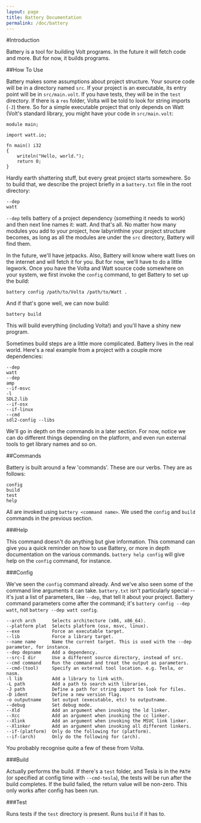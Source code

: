 ```yaml
---
layout: page
title: Battery Documentation
permalink: /doc/battery
---
```


#Introduction

Battery is a tool for building Volt programs. In the future it will fetch code and more. But for now, it builds programs.

##How To Use

Battery makes some assumptions about project structure. Your source code will be in a directory named `src`. If your project is an executable, its entry point will be in `src/main.volt`. If you have tests, they will be in the `test` directory. If there is a `res` folder, Volta will be told to look for string imports (`-J`) there. So for a simple executable project that only depends on Watt (Volt's standard library, you might have your code in `src/main.volt`:

	module main;

	import watt.io;

	fn main() i32
	{
		writeln("Hello, world.");
		return 0;
	}

Hardly earth shattering stuff, but every great project starts somewhere. So to build that, we describe the project briefly in a `battery.txt` file in the root directory:

	--dep
	watt

`--dep` tells battery of a project dependency (something it needs to work) and then next line names it: watt. And that's all. No matter how many modules you add to your project, how labyrinthine your project structure becomes, as long as all the modules are under the `src` directory, Battery will find them.

In the future, we'll have jetpacks. Also, Battery will know where watt lives on the internet and will fetch it for you. But for now, we'll have to do a little legwork. Once you have the Volta and Watt source code somewhere on your system, we first invoke the `config` command, to get Battery to set up the build:

	battery config /path/to/Volta /path/to/Watt .

And if that's gone well, we can now build:

	battery build

This will build everything (including Volta!) and you'll have a shiny new program.

Sometimes build steps are a little more complicated. Battery lives in the real world. Here's a real example from a project with a couple more dependencies:

	--dep
	watt
	--dep
	amp
	--if-msvc
	-l
	SDL2.lib
	--if-osx
	--if-linux
	--cmd
	sdl2-config --libs

We'll go in depth on the commands in a later section. For now, notice we can do different things depending on the platform, and even run external tools to get library names and so on.

##Commands

Battery is built around a few 'commands'. These are our verbs. They are as follows:

	config
	build
	test
	help

All are invoked using `battery <command name>`. We used the `config` and `build` commands in the previous section.

###Help

This command doesn't do anything but give information. This command can give you a quick reminder on how to use Battery, or more in depth documentation on the various commands. `battery help config` will give help on the `config` command, for instance.

###Config

We've seen the `config` command already. And we've also seen some of the command line arguments it can take. `battery.txt` isn't particularly special -- it's just a list of parameters, like `--dep`, that tell it about your project. Battery command parameters come after the command; it's `battery config --dep watt`, not `battery --dep watt config`.

	--arch arch      Selects architecture (x86, x86_64).
	--platform plat  Selects platform (osx, msvc, linux).
	--exe            Force an executable target.
	--lib            Force a library target.
	--name name      Name the current target. This is used with the --dep parameter, for instance.
	--dep depname    Add a dependency.
	--src-I dir      Use a different source directory, instead of src.
	--cmd command    Run the command and treat the output as parameters.
	--cmd-(tool)     Specify an external tool location. e.g. Tesla, or nasm.
	-l lib           Add a library to link with.
	-L path          Add a path to search with libraries.
	-J path          Define a path for string import to look for files.
	-D ident         Define a new version flag.
	-o outputname    Set output (executable, etc) to outputname.
	--debug          Set debug mode.
	--Xld            Add an argument when invoking the ld linker.
	--Xcc            Add an argument when invoking the cc linker.
	--Xlink          Add an argument when invoking the MSVC link linker.
	--Xlinker        Add an argument when invoking all different linkers.
	--if-(platform)  Only do the following for (platform).
	--if-(arch)      Only do the following for (arch).

You probably recognise quite a few of these from Volta.

###Build

Actually performs the build. If there's a `test` folder, and Tesla is in the `PATH` (or specified at config time with `--cmd-tesla`), the tests will be run after the build completes. If the build failed, the return value will be non-zero. This only works after config has been run.

###Test

Runs tests if the `test` directory is present. Runs `build` if it has to.
